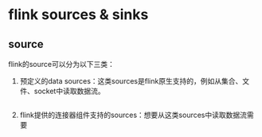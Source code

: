 # flink sources & sinks

## source
flink的source可以分为以下三类：
1. 预定义的data sources：这类sources是flink原生支持的，例如从集合、文件、socket中读取数据流。
```java

```
2. flink提供的连接器组件支持的sources：想要从这类sources中读取数据流需要